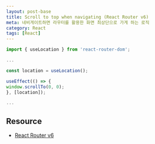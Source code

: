 ```yaml
---
layout: post-base
title: Scroll to top when navigating (React Router v6)
meta: 네비게이트하면 라우터를 활용한 화면 최상단으로 가게 하는 로직
category: React
tags: [React]
---
```


```jsx
import { useLocation } from 'react-router-dom';

...

const location = useLocation();

useEffect(() => {
window.scrollTo(0, 0);
}, [location]);

...
```

## Resource

- [React Router v6](https://reactrouter.com/)
